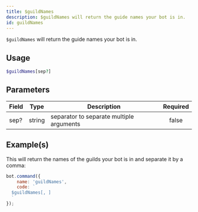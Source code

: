 ```yaml
---
title: $guildNames
description: $guildNames will return the guide names your bot is in.
id: guildNames
---
```


`$guildNames` will return the guide names your bot is in.

## Usage

```php
$guildNames[sep?]
```

## Parameters

| Field | Type   | Description                              | Required |
|-------|--------|------------------------------------------|:--------:|
| sep?  | string | separator to separate multiple arguments |  false   |

## Example(s)

This will return the names of the guilds your bot is in and separate it by a comma:

```javascript
bot.command({
    name: 'guildNames',
    code: `
  $guildNames[, ]
  `
});
```
